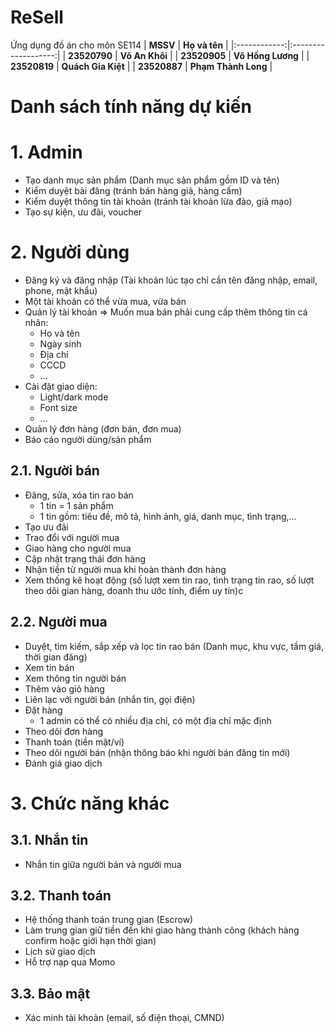 # ReSell
Ứng dụng đồ án cho môn SE114
|   **MSSV**   |    **Họ và tên**    |
|:------------:|:-------------------:|
| **23520790** | **Võ An Khôi**      |
| **23520905** | **Võ Hồng Lương**   |
| **23520819** | **Quách Gia Kiệt**  |
| **23520887** | **Phạm Thành Long** |

# Danh sách tính năng dự kiến
# 1. Admin

- Tạo danh mục sản phẩm (Danh mục sản phẩm gồm ID và tên)
- Kiểm duyệt bài đăng (tránh bán hàng giả, hàng cấm)
- Kiểm duyệt thông tin tài khoản (tránh tài khoản lừa đảo, giả mạo)
- Tạo sự kiện, ưu đãi, voucher

# 2. Người dùng

- Đăng ký và đăng nhập (Tài khoản lúc tạo chỉ cần tên đăng nhập, email, phone, mật khẩu)
- Một tài khoản có thể vừa mua, vừa bán
- Quản lý tài khoản ⇒ Muốn mua bán phải cung cấp thêm thông tin cá nhân:
    - Họ và tên
    - Ngày sinh
    - Địa chỉ
    - CCCD
    - …
- Cài đặt giao diện:
    - Light/dark mode
    - Font size
    - …
- Quản lý đơn hàng (đơn bán, đơn mua)
- Báo cáo người dùng/sản phẩm

## 2.1. Người bán

- Đăng, sửa, xóa tin rao bán
    - 1 tin = 1 sản phẩm
    - 1 tin gồm: tiêu đề, mô tả, hình ảnh, giá, danh mục, tình trạng,…
- Tạo ưu đãi
- Trao đổi với người mua
- Giao hàng cho người mua
- Cập nhật trạng thái đơn hàng
- Nhận tiền từ người mua khi hoàn thành đơn hàng
- Xem thống kê hoạt động (số lượt xem tin rao, tình trạng tin rao, số lượt theo dõi gian hàng, doanh thu ước tính, điểm uy tín)c

## 2.2. Người mua

- Duyệt, tìm kiếm, sắp xếp và lọc tin rao bán (Danh mục, khu vực, tầm giá, thời gian đăng)
- Xem tin bán
- Xem thông tin người bán
- Thêm vào giỏ hàng
- Liên lạc với người bán (nhắn tin, gọi điện)
- Đặt hàng
    - 1 admin có thể có nhiều địa chỉ, có một địa chỉ mặc định
- Theo dõi đơn hàng
- Thanh toán (tiền mặt/ví)
- Theo dõi người bán (nhận thông báo khi người bán đăng tin mới)
- Đánh giá giao dịch

# 3. Chức năng khác

## 3.1. Nhắn tin

- Nhắn tin giữa người bán và người mua

## 3.2. Thanh toán

- Hệ thống thanh toán trung gian (Escrow)
- Làm trung gian giữ tiền đến khi giao hàng thành công (khách hàng confirm hoặc giới hạn thời gian)
- Lịch sử giao dịch
- Hỗ trợ nạp qua Momo

## 3.3. Bảo mật

- Xác minh tài khoản (email, số điện thoại, CMND)
